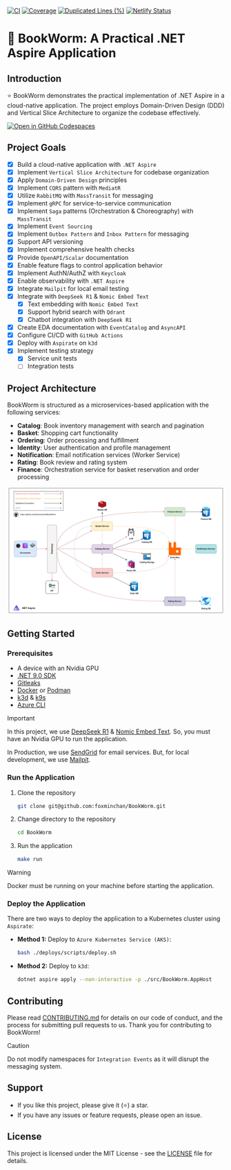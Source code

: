 [![CI](https://github.com/foxminchan/BookWorm/actions/workflows/ci.yaml/badge.svg)](https://github.com/foxminchan/BookWorm/actions/workflows/ci.yaml)
[![Coverage](https://sonarcloud.io/api/project_badges/measure?project=foxminchan_BookWorm&metric=coverage)](https://sonarcloud.io/summary/new_code?id=foxminchan_BookWorm)
[![Duplicated Lines (%)](https://sonarcloud.io/api/project_badges/measure?project=foxminchan_BookWorm&metric=duplicated_lines_density)](https://sonarcloud.io/summary/new_code?id=foxminchan_BookWorm)
[![Netlify Status](https://api.netlify.com/api/v1/badges/ff82b0cb-bbb5-4d49-b326-e4792d673420/deploy-status)](https://app.netlify.com/sites/bookwormdev/deploys)

# 📖 BookWorm: A Practical .NET Aspire Application

## Introduction

<p align="justify">
⭐ BookWorm demonstrates the practical implementation of .NET Aspire in a cloud-native application. The project employs Domain-Driven Design (DDD) and Vertical Slice Architecture to organize the codebase effectively.
</p>

<div>
  <a href="https://codespaces.new/foxminchan/BookWorm?quickstart=1">
    <img alt="Open in GitHub Codespaces" src="https://github.com/codespaces/badge.svg">
  </a>
</div>

## Project Goals

- [x] Build a cloud-native application with `.NET Aspire`
- [x] Implement `Vertical Slice Architecture` for codebase organization
- [x] Apply `Domain-Driven Design` principles
- [x] Implement `CQRS` pattern with `MediatR`
- [x] Utilize `RabbitMQ` with `MassTransit` for messaging
- [x] Implement `gRPC` for service-to-service communication
- [x] Implement `Saga` patterns (Orchestration & Choreography) with `MassTransit`
- [x] Implement `Event Sourcing`
- [x] Implement `Outbox Pattern` and `Inbox Pattern` for messaging
- [x] Support API versioning
- [x] Implement comprehensive health checks
- [x] Provide `OpenAPI/Scalar` documentation
- [x] Enable feature flags to control application behavior
- [x] Implement AuthN/AuthZ with `Keycloak`
- [x] Enable observability with `.NET Aspire`
- [x] Integrate `Mailpit` for local email testing
- [x] Integrate with `DeepSeek R1` & `Nomic Embed Text`
  - [x] Text embedding with `Nomic Embed Text`
  - [x] Support hybrid search with `Qdrant`
  - [x] Chatbot integration with `DeepSeek R1`
- [x] Create EDA documentation with `EventCatalog` and `AsyncAPI`
- [x] Configure CI/CD with `GitHub Actions`
- [x] Deploy with `Aspirate` on `k3d`
- [x] Implement testing strategy
  - [x] Service unit tests
  - [ ] Integration tests

## Project Architecture

BookWorm is structured as a microservices-based application with the following services:

- **Catalog**: Book inventory management with search and pagination
- **Basket**: Shopping cart functionality
- **Ordering**: Order processing and fulfillment
- **Identity**: User authentication and profile management
- **Notification**: Email notification services (Worker Service)
- **Rating**: Book review and rating system
- **Finance**: Orchestration service for basket reservation and order processing

![Domain Architecture](assets/architechture.png)

## Getting Started

### Prerequisites

- A device with an Nvidia GPU
- [.NET 9.0 SDK](https://dotnet.microsoft.com/download/dotnet/9.0)
- [Gitleaks](https://gitleaks.io/)
- [Docker](https://www.docker.com/get-started) or [Podman](https://podman-desktop.io/)
- [k3d](https://k3d.io/) & [k9s](https://k9scli.io/)
- [Azure CLI](https://docs.microsoft.com/en-us/cli/azure/install-azure-cli)

> [!IMPORTANT]
> In this project, we use [DeepSeek R1](https://ollama.com/library/deepseek-r1) & [Nomic Embed Text](https://ollama.com/library/nomic-embed-text). So, you must have an Nvidia GPU to run the application.
>
> In Production, we use [SendGrid](https://sendgrid.com/) for email services. But, for local development, we use [Mailpit](https://mailpit.io/).

### Run the Application

1. Clone the repository

   ```bash
   git clone git@github.com:foxminchan/BookWorm.git
   ```

2. Change directory to the repository

   ```bash
   cd BookWorm
   ```

3. Run the application

   ```bash
   make run
   ```

> [!WARNING]
> Docker must be running on your machine before starting the application.

### Deploy the Application

There are two ways to deploy the application to a Kubernetes cluster using `Aspirate`:

- **Method 1:** Deploy to `Azure Kubernetes Service (AKS)`:

  ```bash
  bash ./deploys/scripts/deploy.sh
  ```

- **Method 2:** Deploy to `k3d`:

  ```bash
  dotnet aspire apply --non-interactive -p ./src/BookWorm.AppHost
  ```

## Contributing

Please read [CONTRIBUTING.md](./.github/CONTRIBUTING.md) for details on our code of conduct, and the process for submitting pull requests to us. Thank you for contributing to BookWorm!

> [!CAUTION]
> Do not modify namespaces for `Integration Events` as it will disrupt the messaging system.

## Support

- If you like this project, please give it (⭐) a star.
- If you have any issues or feature requests, please open an issue.

## License

This project is licensed under the MIT License - see the [LICENSE](LICENSE) file for details.
